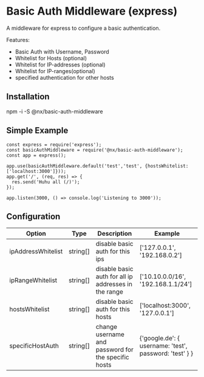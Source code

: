 # Basic Auth Middleware (express)
A middleware for express to configure a basic authentication.

Features:
- Basic Auth with Username, Password
- Whitelist for Hosts (optional)
- Whitelist for IP-addresses (optional)
- Whitelist for IP-ranges(optional)
- specified authentication for other hosts

## Installation
npm -i -S @nx/basic-auth-middleware

## Simple Example
```
const express = require('express');
const basicAuthMiddleware = require('@nx/basic-auth-middleware');
const app = express();

app.use(basicAuthMiddleware.default('test','test', {hostsWhitelist: ['localhost:3000']}));
app.get('/', (req, res) => {
  res.send('Huhu all (/)');
});

app.listen(3000, () => console.log('Listening to 3000'));
```

## Configuration
|Option|Type|Description|Example|
|------|----|-----------|-------|
|ipAddressWhitelist|string[]|disable basic auth for this ips|['127.0.0.1', '192.168.0.2']
|ipRangeWhitelist|string[]|disable basic auth for all ip addresses in the range|['10.10.0.0/16', '192.168.1.1/24']
|hostsWhitelist|string[]|disable basic auth for this hosts|['localhost:3000', '127.0.0.1']
|specificHostAuth|string[]|change username and password for the specific hosts|{'google.de': { username: 'test', password: 'test' } }
